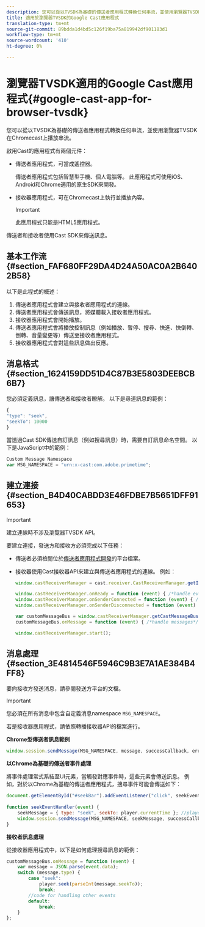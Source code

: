 ```yaml
---
description: 您可以從以TVSDK為基礎的傳送者應用程式轉換任何串流，並使用瀏覽器TVSDK在Chromecast上播放串流。
title: 適用於瀏覽器TVSDK的Google Cast應用程式
translation-type: tm+mt
source-git-commit: 89bdda1d4bd5c126f19ba75a819942df901183d1
workflow-type: tm+mt
source-wordcount: '410'
ht-degree: 0%

---
```



# 瀏覽器TVSDK適用的Google Cast應用程式{#google-cast-app-for-browser-tvsdk}

您可以從以TVSDK為基礎的傳送者應用程式轉換任何串流，並使用瀏覽器TVSDK在Chromecast上播放串流。

<!--<a id="section_87CE5D6D46F0439EB6E63A742D6DD9C8"></a>-->

啟用Cast的應用程式有兩個元件：

* 傳送者應用程式，可當成遙控器。

   傳送者應用程式包括智慧型手機、個人電腦等。 此應用程式可使用iOS、Android和Chrome適用的原生SDK來開發。
* 接收器應用程式，可在Chromecast上執行並播放內容。

   >[!IMPORTANT]
   >
   >此應用程式只能是HTML5應用程式。

傳送者和接收者使用Cast SDK來傳送訊息。

## 基本工作流{#section_FAF680FF29DA4D24A50AC0A2B6402B58}

以下是此程式的概述：

1. 傳送者應用程式會建立與接收者應用程式的連線。
1. 傳送者應用程式會傳送訊息，將媒體載入接收者應用程式。
1. 接收器應用程式會開始播放。
1. 傳送者應用程式會將播放控制訊息（例如播放、暫停、搜尋、快進、快倒轉、倒轉、音量變更等）傳送至接收者應用程式。
1. 接收器應用程式會對這些訊息做出反應。

## 消息格式{#section_1624159DD51D4C87B3E5803DEEBCB6B7}

您必須定義訊息，讓傳送者和接收者瞭解。 以下是尋道訊息的範例：

```js
{ 
"type": "seek", 
"seekTo": 10000 
} 
```

當透過Cast SDK傳送自訂訊息（例如搜尋訊息）時，需要自訂訊息命名空間。 以下是JavaScript中的範例：

```js
Custom Message Namespace 
var MSG_NAMESPACE = "urn:x-cast:com.adobe.primetime"; 
```

## 建立連接{#section_B4D40CABDD3E46FDBE7B5651DFF91653}

>[!IMPORTANT]
>
>建立連線時不涉及瀏覽器TVSDK API。

要建立連接，發送方和接收方必須完成以下任務：

* 傳送者必須檢閱位於[傳送者應用程式開發](https://developers.google.com/cast/docs/sender_apps)的平台檔案。
* 接收器使用Cast接收器API來建立與傳送者應用程式的連線。 例如：

   ```js
   window.castReceiverManager = cast.receiver.CastReceiverManager.getInstance(); 
   
   window.castReceiverManager.onReady = function (event) { /*handle event*/ }; 
   window.castReceiverManager.onSenderConnected = function (event) { /*handle event*/ }; 
   window.castReceiverManager.onSenderDisconnected = function (event) { /*handle event*/ }; 
   
   var customMessageBus = window.castReceiverManager.getCastMessageBus(MSG_NAMESPACE); 
   customMessageBus.onMessage = function (event) { /*handle messages*/ }; 
   
   window.castReceiverManager.start(); 
   ```

## 消息處理{#section_3E4814546F5946C9B3E7A1AE384B4FF8}

要向接收方發送消息，請參閱發送方平台的文檔。

>[!IMPORTANT]
>
>您必須在所有消息中包含自定義消息namespace `MSG_NAMESPACE`。

若是接收器應用程式，請依照轉播接收器API的檔案進行。

**Chrome型傳送者訊息範例**

```js
window.session.sendMessage(MSG_NAMESPACE, message, successCallback, errorCallback); //https://developers.google.com/cast/docs/reference/chrome/chrome.cast.Session#sendMessage
```

**以Chrome為基礎的傳送者事件處理**

將事件處理常式系結至UI元素，當觸發對應事件時，這些元素會傳送訊息。 例如，對於以Chrome為基礎的傳送者應用程式，搜尋事件可能會傳送如下：

```js
document.getElementById("#seekBar").addEventListener("click", seekEventHandler); 
   
function seekEventHandler(event) { 
    seekMessage = { type: "seek", seekTo: player.currentTime }; //player is an instance of AdobePSDK.MediaPlayer 
    window.session.sendMessage(MSG_NAMESPACE, seekMessage, successCallback, errorCallback); 
} 
```

**接收者訊息處理**

從接收器應用程式中，以下是如何處理搜尋訊息的範例：

```js
customMessageBus.onMessage = function (event) { 
    var message = JSON.parse(event.data); 
    switch (message.type) { 
        case "seek":  
            player.seek(parseInt(message.seekTo)); 
            break; 
        //code for handling other events 
        default:  
            break; 
    } 
}; 
```

